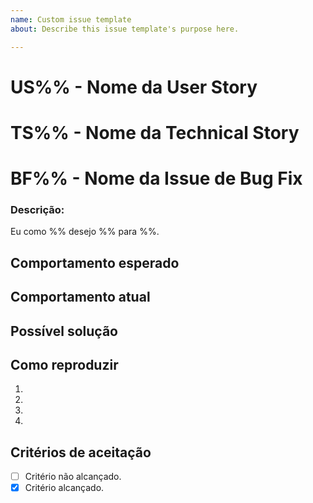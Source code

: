 ```yaml
---
name: Custom issue template
about: Describe this issue template's purpose here.

---
```


<!-- Escolha apenas UMA das opções abaixo -->
# US%% - Nome da User Story
# TS%% - Nome da Technical Story
# BF%% - Nome da Issue de Bug Fix

<!-- O que essa issue adiciona ao projeto? O que vai ser alterado?-->
### Descrição:
Eu como %% desejo %% para %%.

<!--- Descrição em linguagem natural do que deve acontecer -->
## Comportamento esperado

<!--- Descrição em linguagem natural do que está acontecendo -->
## Comportamento atual

<!-- Opcional, porém recomendado mesmo que seja superficial -->
<!--- Descrição em linguagem natural do que fazer para resolver a issue -->
## Possível solução
<!-- -->

<!--- Descrição em linguagem natural do que fazer para reproduzir essa ação ou erro -->
## Como reproduzir
<!--- Forneça informação extra com prints se necessário-->
1.
2.
3.
4.

<!-- O que é necesário para que a issue seja finalizada?-->
## Critérios de aceitação
<!-- Ex:
- [x] 21/04 Validação correta de senha.
- [x] 20/04 Remover do administrador e adicionar ao usuário .
- [ ] DD/MM Confirmar sucesso da operação.
- [x] 19/04 Exibir popup correta ao usuário.
-->
- [ ] Critério não alcançado.
- [x] Critério alcançado.
